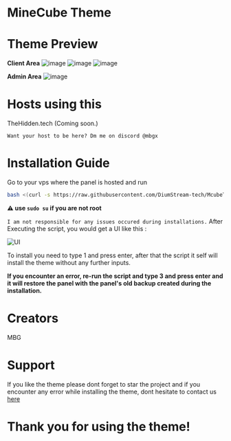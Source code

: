 # MineCube Theme

# Theme Preview

**Client Area**
![image](**https://github.com/DiumStream-tech/McubeTheme/assets/108623200/1b682be2-3e65-4775-a9de-9e8e063808ce)
![image](https://github.com/DiumStream-tech/McubeTheme/assets/108623200/9981bb32-ce96-4c39-97e0-b8e1ab29db64)
![image](https://github.com/DiumStream-tech/McubeTheme/assets/108623200/28bcc885-53dd-4f98-818f-bd6c20fcb325)

**Admin Area**
![image](https://github.com/DiumStream-tech/McubeTheme/assets/108623200/0aaccc5e-cf2c-48dc-9286-3dff9c21d74b)


# Hosts using this
TheHidden.tech (Coming soon.)

`Want your host to be here? Dm me on discord @mbgx`

# Installation Guide

Go to your vps where the panel is hosted and run
```sh
bash <(curl -s https://raw.githubusercontent.com/DiumStream-tech/McubeTheme/main/install.sh)
 ```
**⚠️ use `sudo su` if you are not root**

`I am not responsible for any issues occured during installations.`
After Executing the script, you would get a UI like this :

![UI](https://media.discordapp.net/attachments/954377411041054750/1079437328596082759/image.png)

To install you need to type 1 and press enter, after that the script it self will install the theme without any further inputs.

**If you encounter an error, re-run the script and type 3 and press enter and it will restore the panel with the panel's old backup created during the installation.**

# Creators
MBG

# Support
If you like the theme please dont forget to star the project and if you encounter any error while installing the theme, dont hesitate to contact us [here](https://discord.gg/minecube)

# Thank you for using the theme!
